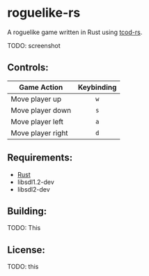 # roguelike-rs
A roguelike game written in Rust using [tcod-rs](https://github.com/tomassedovic/tcod-rs).

TODO: screenshot

## Controls:

|Game Action | Keybinding |
|------------|:----------:|
| Move player up | `w` |
| Move player down | `s` |
| Move player left | `a` |
| Move player right | `d` |

## Requirements:
- [Rust](https://www.rust-lang.org/en-US/install.html)
- libsdl1.2-dev
- libsdl2-dev

## Building:
TODO: This

## License:
TODO: this